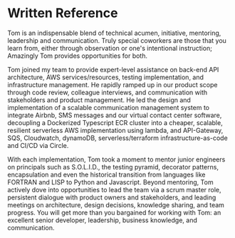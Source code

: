 # Written Reference

Tom is an indispensable blend of technical acumen, initiative, mentoring, leadership and communication. Truly special coworkers are those that you learn from, either through observation or one's intentional instruction; Amazingly Tom provides opportunities for both.

Tom joined my team to provide expert-level assistance on back-end API architecture, AWS services/resources, testing implementation, and infrastructure management. He rapidly ramped up in our product scope through code review, colleague interviews, and communication with stakeholders and product management. He led the design and implementation of a scalable communication management system to integrate Airbnb, SMS messages and our virtual contact center software, decoupling a Dockerized Typescript ECR cluster into a cheaper, scalable, resilient serverless AWS implementation using lambda, and API-Gateway, SQS, Cloudwatch, dynamoDB, serverless/terraform infrastructure-as-code and CI/CD via Circle.

With each implementation, Tom took a moment to mentor junior engineers on principals such as S.O.L.I.D., the testing pyramid, decorator patterns, encapsulation and even the historical transition from languages like FORTRAN and LISP to Python and Javascript. Beyond mentoring, Tom actively dove into opportunities to lead the team via a scrum master role, persistent dialogue with product owners and stakeholders, and leading meetings on architecture, design decisions, knowledge sharing, and team progress. You will get more than you bargained for working with Tom: an excellent senior developer, leadership, business knowledge, and communication.